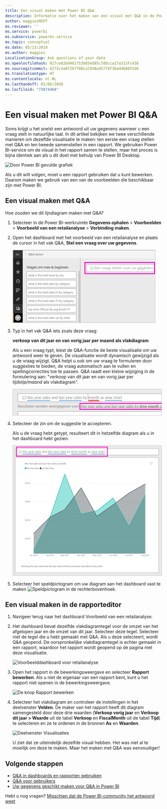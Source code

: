 ```yaml
---
title: Een visual maken met Power BI Q&A
description: Informatie over het maken van een visual met Q&A in de Power BI-service met een retailanalyse als voorbeeld
author: maggiesMSFT
ms.reviewer: ''
ms.service: powerbi
ms.subservice: powerbi-service
ms.topic: conceptual
ms.date: 05/13/2019
ms.author: maggies
LocalizationGroup: Ask questions of your data
ms.openlocfilehash: 817ce82b94817530854d85c7dbcca17a313fc438
ms.sourcegitcommit: 6272c4a0f267708ca7d38a45774f3bedd680f2d6
ms.translationtype: HT
ms.contentlocale: nl-NL
ms.lasthandoff: 01/06/2020
ms.locfileid: "73874468"
---
```

# <a name="create-a-visual-with-power-bi-qa"></a>Een visual maken met Power BI Q&A

Soms krijgt u het snelst een antwoord uit uw gegevens wanneer u een vraag stelt in natuurlijke taal.  In dit artikel bekijken we twee verschillende manieren om dezelfde visualisatie te maken: ten eerste een vraag stellen met Q&A en ten tweede samenstellen in een rapport. We gebruiken Power BI-service om de visual in het rapport samen te stellen, maar het proces is bijna identiek aan als u dit doet met behulp van Power BI Desktop.

![Door Power BI gevulde grafiek](media/power-bi-visualization-introduction-to-q-and-a/power-bi-qna-create-visual.png)

Als u dit wilt volgen, moet u een rapport gebruiken dat u kunt bewerken. Daarom maken we gebruik van een van de voorbeelden die beschikbaar zijn met Power BI.

## <a name="create-a-visual-with-qa"></a>Een visual maken met Q&A

Hoe zouden we dit lijndiagram maken met Q&A?

1. Selecteer in de Power BI-werkruimte **Gegevens ophalen** \> **Voorbeelden** \> **Voorbeeld van een retailanalyse** > **Verbinding maken**.

1. Open het dashboard met het voorbeeld van een retailanalyse en plaats de cursor in het vak Q&A, **Stel een vraag over uw gegevens**.

    ![Plaats de cursor in het vak Q&A](media/power-bi-visualization-introduction-to-q-and-a/power-bi-qna-cursor-in-qna-box.png)

2. Typ in het vak Q&A iets zoals deze vraag:
   
    **verkoop van dit jaar en van vorig jaar per maand als vlakdiagram**
   
    Als u een vraag typt, kiest de Q&A-functie de beste visualisatie om uw antwoord weer te geven. De visualisatie wordt dynamisch gewijzigd als u de vraag wijzigt. Q&A helpt u ook om uw vraag te formuleren door suggesties te bieden, de vraag automatisch aan te vullen en spellingcorrecties toe te passen. Q&A raadt een kleine wijziging in de formulering aan: "verkoop van dit jaar en van vorig jaar per *tijdstip/maand* als vlakdiagram".  

    ![Door Q&A gecorrigeerde formulering](media/power-bi-visualization-introduction-to-q-and-a/power-bi-qna-corrected-create-filled-chart.png)

4. Selecteer de zin om de suggestie te accepteren. 
   
   Als u de vraag hebt getypt, resulteert dit in hetzelfde diagram als u in het dashboard hebt gezien.
   
   ![Door Q&A gevuld vlakdiagram](media/power-bi-visualization-introduction-to-q-and-a/power-bi-qna-create-filled-chart.png)

4. Selecteer het speldpictogram om uw diagram aan het dashboard vast te maken ![Speldpictogram](media/power-bi-visualization-introduction-to-q-and-a/pinnooutline.png) in de rechterbovenhoek.

## <a name="create-a-visual-in-the-report-editor"></a>Een visual maken in de rapporteditor

1. Navigeer terug naar het dashboard Voorbeeld van een retailanalyse.
   
2. Het dashboard bevat dezelfde vlakdiagramtegel voor de omzet van het afgelopen jaar en de omzet van dit jaar.  Selecteer deze tegel. Selecteer niet de tegel die u hebt gemaakt met Q&A. Als u deze selecteert, wordt Q&A geopend. De oorspronkelijke vlakdiagramtegel is echter gemaakt in een rapport, waardoor het rapport wordt geopend op de pagina met deze visualisatie.

    ![Voorbeelddashboard voor retailanalyse](media/power-bi-visualization-introduction-to-q-and-a/power-bi-dashboard.png)

1. Open het rapport in de bewerkingsweergave en selecteer **Rapport bewerken**.  Als u niet de eigenaar van een rapport bent, kunt u het rapport niet openen in de bewerkingsweergave.
   
    ![De knop Rapport bewerken](media/power-bi-visualization-introduction-to-q-and-a/power-bi-edit-report.png)
4. Selecteer het vlakdiagram en controleer de instellingen in het deelvenster **Velden**.  De maker van het rapport heeft dit diagram samengesteld door deze drie waarden (**Verkoop vorig jaar** en **Verkoop dit jaar > Waarde** uit de tabel **Verkoop** en **FiscalMonth** uit de tabel **Tijd**) te selecteren en ze te ordenen in de bronnen **As** en **Waarden**.
   
    ![Deelvenster Visualisaties](media/power-bi-visualization-introduction-to-q-and-a/gnatutorial_3-new.png)

    U ziet dat ze uiteindelijk dezelfde visual hebben. Het was niet al te moeilijk om deze te maken. Maar het maken met Q&A was eenvoudiger!

## <a name="next-steps"></a>Volgende stappen

- [Q&A in dashboards en rapporten gebruiken](power-bi-tutorial-q-and-a.md)  
- [Q&A voor gebruikers](consumer/end-user-q-and-a.md)
- [Uw gegevens geschikt maken voor Q&A in Power BI](service-prepare-data-for-q-and-a.md)

Hebt u nog vragen? [Misschien dat de Power BI-community het antwoord weet](https://community.powerbi.com/)

